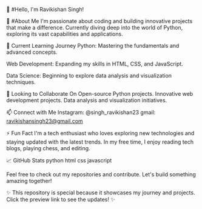 👋 #Hello, I'm Ravikishan Singh!

👀 #About Me
I'm passionate about coding and building innovative projects that make a difference.
Currently diving deep into the world of Python, exploring its vast capabilities and applications.

🌱 Current Learning Journey
Python: Mastering the fundamentals and advanced concepts.

Web Development: Expanding my skills in HTML, CSS, and JavaScript.

Data Science: Beginning to explore data analysis and visualization techniques.

💞️ Looking to Collaborate On
Open-source Python projects.
Innovative web development projects.
Data analysis and visualization initiatives.

📫 Connect with Me
Instagram: @singh_ravikishan23
gmail: ravikishansingh23@gmail.com

⚡ Fun Fact
I'm a tech enthusiast who loves exploring new technologies and staying updated with the latest trends.
In my free time, I enjoy reading tech blogs, playing chess, and editing.

📈 GitHub Stats
python 
html 
css 
javascript

Feel free to check out my repositories and contribute. Let's build something amazing together!

✨ This repository is special because it showcases my journey and projects. Click the preview link to see the updates! ✨
